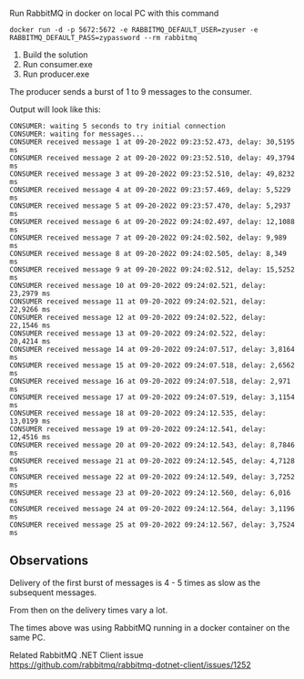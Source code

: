 Run RabbitMQ in docker on local PC with this command

    docker run -d -p 5672:5672 -e RABBITMQ_DEFAULT_USER=zyuser -e RABBITMQ_DEFAULT_PASS=zypassword --rm rabbitmq

1. Build the solution
2. Run consumer.exe
3. Run producer.exe

The producer sends a burst of 1 to 9 messages to the consumer.

Output will look like this:

```
CONSUMER: waiting 5 seconds to try initial connection
CONSUMER: waiting for messages...
CONSUMER received message 1 at 09-20-2022 09:23:52.473, delay: 30,5195 ms
CONSUMER received message 2 at 09-20-2022 09:23:52.510, delay: 49,3794 ms
CONSUMER received message 3 at 09-20-2022 09:23:52.510, delay: 49,8232 ms
CONSUMER received message 4 at 09-20-2022 09:23:57.469, delay: 5,5229 ms
CONSUMER received message 5 at 09-20-2022 09:23:57.470, delay: 5,2937 ms
CONSUMER received message 6 at 09-20-2022 09:24:02.497, delay: 12,1088 ms
CONSUMER received message 7 at 09-20-2022 09:24:02.502, delay: 9,989 ms
CONSUMER received message 8 at 09-20-2022 09:24:02.505, delay: 8,349 ms
CONSUMER received message 9 at 09-20-2022 09:24:02.512, delay: 15,5252 ms
CONSUMER received message 10 at 09-20-2022 09:24:02.521, delay: 23,2979 ms
CONSUMER received message 11 at 09-20-2022 09:24:02.521, delay: 22,9266 ms
CONSUMER received message 12 at 09-20-2022 09:24:02.522, delay: 22,1546 ms
CONSUMER received message 13 at 09-20-2022 09:24:02.522, delay: 20,4214 ms
CONSUMER received message 14 at 09-20-2022 09:24:07.517, delay: 3,8164 ms
CONSUMER received message 15 at 09-20-2022 09:24:07.518, delay: 2,6562 ms
CONSUMER received message 16 at 09-20-2022 09:24:07.518, delay: 2,971 ms
CONSUMER received message 17 at 09-20-2022 09:24:07.519, delay: 3,1154 ms
CONSUMER received message 18 at 09-20-2022 09:24:12.535, delay: 13,0199 ms
CONSUMER received message 19 at 09-20-2022 09:24:12.541, delay: 12,4516 ms
CONSUMER received message 20 at 09-20-2022 09:24:12.543, delay: 8,7846 ms
CONSUMER received message 21 at 09-20-2022 09:24:12.545, delay: 4,7128 ms
CONSUMER received message 22 at 09-20-2022 09:24:12.549, delay: 3,7252 ms
CONSUMER received message 23 at 09-20-2022 09:24:12.560, delay: 6,016 ms
CONSUMER received message 24 at 09-20-2022 09:24:12.564, delay: 3,1196 ms
CONSUMER received message 25 at 09-20-2022 09:24:12.567, delay: 3,7524 ms
```

## Observations

Delivery of the first burst of messages is 4 - 5 times as slow as the subsequent messages.

From then on the delivery times vary a lot.

The times above was using RabbitMQ running in a docker container on the same PC.

Related RabbitMQ .NET Client issue<br />
https://github.com/rabbitmq/rabbitmq-dotnet-client/issues/1252